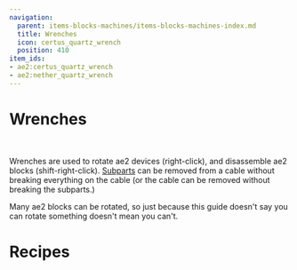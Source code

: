 ```yaml
---
navigation:
  parent: items-blocks-machines/items-blocks-machines-index.md
  title: Wrenches
  icon: certus_quartz_wrench
  position: 410
item_ids:
- ae2:certus_quartz_wrench
- ae2:nether_quartz_wrench
---
```

# Wrenches

<ItemImage id="certus_quartz_wrench" scale="4" />   <ItemImage id="nether_quartz_wrench" scale="4" />

Wrenches are used to rotate ae2 devices (right-click), and disassemble ae2 blocks (shift-right-click).
[Subparts](../ae2-mechanics/cable-subparts.md) can be removed from a cable without breaking everything on the cable
(or the cable can be removed without breaking the subparts.)

Many ae2 blocks can be rotated, so just because this guide doesn't say you can rotate something doesn't mean you can't.

# Recipes

<RecipeFor id="certus_quartz_wrench" />   <RecipeFor id="nether_quartz_wrench" />